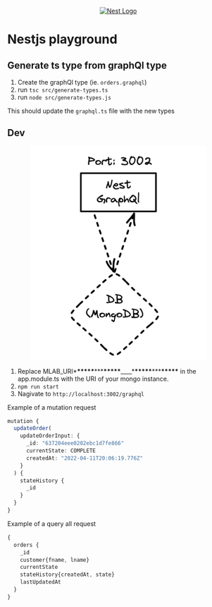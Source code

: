 <p align="center">
  <a href="http://nestjs.com/" target="blank"><img src="https://nestjs.com/img/logo-small.svg" width="200" alt="Nest Logo" /></a>
</p>

# Nestjs playground

## Generate ts type from graphQl type

1. Create the graphQl type (ie. `orders.graphql`)
2. run `tsc src/generate-types.ts`
3. run `node src/generate-types.js`

This should update the `graphql.ts` file with the new types

## Dev

<p align="center">
  <a href="http://nestjs.com/" target="blank"><img src="https://raw.githubusercontent.com/Tchoukoualeu/nestjs-GraphQl-MongoDB-Play/main/docs/images/overview.png" width="400" alt="Nest Logo" /></a>
</p>

1. Replace MLAB_URI\***\*\*\*\*\***\*\*\***\*\*\*\*\***\_\_\_\_\***\*\*\*\*\***\*\*\***\*\*\*\*\*** in the app.module.ts with the URI of your mongo instance.
2. `npm run start`
3. Nagivate to `http://localhost:3002/graphql`

Example of a mutation request

```ts
mutation {
  updateOrder(
    updateOrderInput: {
      _id: "637204eee0202ebc1d7fe866"
      currentState: COMPLETE
      createdAt: "2022-04-11T20:06:19.776Z"
    }
  ) {
    stateHistory {
      _id
    }
  }
}
```

Example of a query all request

```ts
{
  orders {
    _id
    customer{fname, lname}
    currentState
    stateHistory{createdAt, state}
    lastUpdatedAt
  }
}
```
